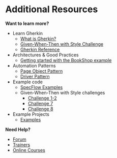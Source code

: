 Additional Resources
==========

__Want to learn more?__

* Learn Gherkin
  * [What is Gherkin?](https://specflow.org/bdd/gherkin/)
  * [Given-When-Then with Style Challenge](https://specflow.org/blog/the-given-when-then-with-style-challenge/)
  * [Gherkin Reference](https://docs.specflow.org/projects/specflow/en/latest/Gherkin/Gherkin-Reference.html)
* Architectures & Good Practices
  * [Getting started with the BookShop example](https://docs.specflow.org/projects/specflow/en/latest/Getting-Started/Getting-Started-With-An-Example.html)
* Automation Patterns
  * [Page Object Pattern](https://docs.specflow.org/projects/specflow/en/latest/Guides/PageObjectModel.html)
  * [Driver Pattern](https://docs.specflow.org/projects/specflow/en/latest/Guides/DriverPattern.html)
* Example code
  * [SpecFlow Examples](https://github.com/SpecFlowOSS/SpecFlow-Examples)
  * Given-When-Then with Style challenges
    * [Challenge 1-2](https://github.com/SpecFlowOSS/gwt-with-style-challenge1-2)
    * [Challenge 7](https://github.com/SpecFlowOSS/gwt-with-style-challenge7)
    * [Challenge 8](https://github.com/SpecFlowOSS/gwt-with-style-challenge8)
* Example Projects
    * [Examples](https://docs.specflow.org/en/latest/Examples.html)

__Need Help?__

* [Forum](https://support.specflow.org/hc/en-us/community/topics)
* [Trainers](https://specflow.org/trainers/)
* [Online Courses](https://specflow.org/online-courses/)
